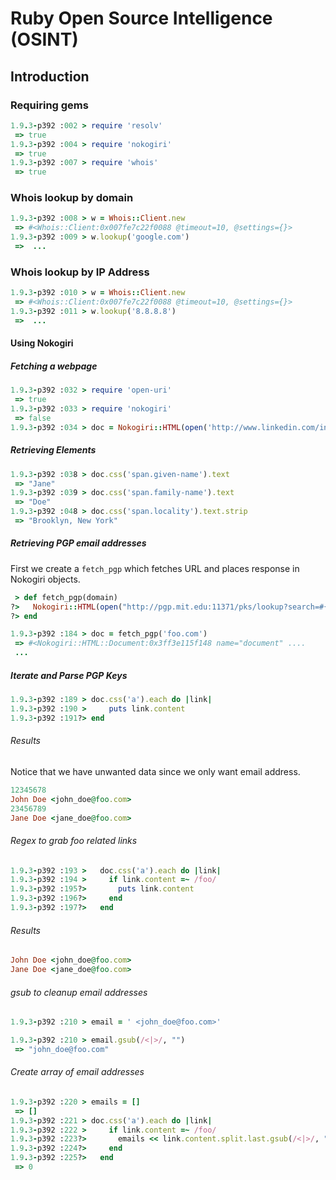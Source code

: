 # Ruby Open Source Intelligence (OSINT)

## Introduction


### Requiring gems

```ruby
1.9.3-p392 :002 > require 'resolv'
 => true 
1.9.3-p392 :004 > require 'nokogiri'
 => true 
1.9.3-p392 :007 > require 'whois'
 => true 
```

### Whois lookup by domain

```ruby
1.9.3-p392 :008 > w = Whois::Client.new
 => #<Whois::Client:0x007fe7c22f0088 @timeout=10, @settings={}> 
1.9.3-p392 :009 > w.lookup('google.com')
 =>  ...
```
### Whois lookup by IP Address
```ruby
1.9.3-p392 :010 > w = Whois::Client.new
 => #<Whois::Client:0x007fe7c22f0088 @timeout=10, @settings={}> 
1.9.3-p392 :011 > w.lookup('8.8.8.8')
 =>  ...
```

#### Using Nokogiri

##### Fetching a webpage

```ruby
1.9.3-p392 :032 > require 'open-uri'
 => true 
1.9.3-p392 :033 > require 'nokogiri'
 => false 
1.9.3-p392 :034 > doc = Nokogiri::HTML(open('http://www.linkedin.com/in/janedoe'))
```

##### Retrieving Elements
```ruby
1.9.3-p392 :038 > doc.css('span.given-name').text
 => "Jane" 
1.9.3-p392 :039 > doc.css('span.family-name').text
 => "Doe"
1.9.3-p392 :048 > doc.css('span.locality').text.strip
 => "Brooklyn, New York" 
```

##### Retrieving PGP email addresses

First we create a ```fetch_pgp``` which fetches URL and places response in Nokogiri objects.
```ruby
 > def fetch_pgp(domain)
?>   Nokogiri::HTML(open("http://pgp.mit.edu:11371/pks/lookup?search=#{domain}&op=index&exact=on"
?> end

1.9.3-p392 :184 > doc = fetch_pgp('foo.com')
 => #<Nokogiri::HTML::Document:0x3ff3e115f148 name="document" ....
 ...
```

##### Iterate and Parse PGP Keys
```ruby
1.9.3-p392 :189 > doc.css('a').each do |link|
1.9.3-p392 :190 >     puts link.content
1.9.3-p392 :191?> end
```
###### Results
Notice that we have unwanted data since we only want email address.

```ruby
12345678
John Doe <john_doe@foo.com>
23456789
Jane Doe <jane_doe@foo.com>
```

###### Regex to grab foo related links
```ruby
1.9.3-p392 :193 >   doc.css('a').each do |link|
1.9.3-p392 :194 >     if link.content =~ /foo/
1.9.3-p392 :195?>       puts link.content
1.9.3-p392 :196?>     end
1.9.3-p392 :197?>   end
```
###### Results
```ruby
John Doe <john_doe@foo.com>
Jane Doe <jane_doe@foo.com>
```
###### gsub to cleanup email addresses

```ruby
1.9.3-p392 :210 > email = ' <john_doe@foo.com>'

1.9.3-p392 :210 > email.gsub(/<|>/, "")
 => "john_doe@foo.com" 
```

###### Create array of email addresses

```ruby
1.9.3-p392 :220 > emails = []
 => [] 
1.9.3-p392 :221 > doc.css('a').each do |link|
1.9.3-p392 :222 >     if link.content =~ /foo/
1.9.3-p392 :223?>       emails << link.content.split.last.gsub(/<|>/, "")
1.9.3-p392 :224?>     end
1.9.3-p392 :225?>   end
 => 0 
```


